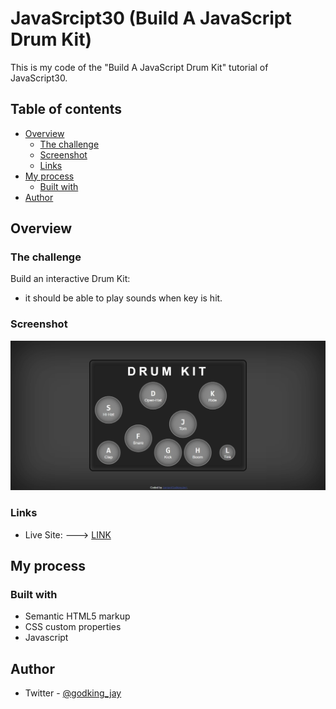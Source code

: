 # JavaSrcipt30 (Build A JavaScript Drum Kit)

This is my code of the "Build A JavaScript Drum Kit" tutorial of JavaScript30.

## Table of contents

- [Overview](#overview)
  - [The challenge](#the-challenge)
  - [Screenshot](#screenshot)
  - [Links](#links)
- [My process](#my-process)
  - [Built with](#built-with)
- [Author](#author)

## Overview

### The challenge

Build an interactive Drum Kit:
- it should be able to play sounds when key is hit.

### Screenshot

![](./screenshot.jpg)

### Links

- Live Site: ---> [LINK](https://godkingjay.github.io/JavaScript30-01-Drum-Kit/)

## My process

### Built with

- Semantic HTML5 markup
- CSS custom properties
- Javascript

## Author

- Twitter - [@godking_jay](https://www.twitter.com/godking_jay)
